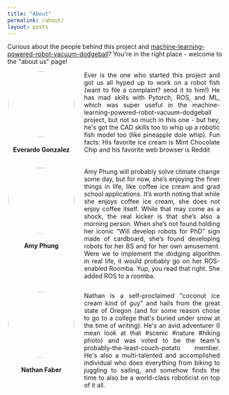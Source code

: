 ```yaml
---
title: "About"
permalink: /about/
layout: posts
---
```


Curious about the people behind this project and [machine-learning-powered-robot-vacuum-dodgeball](https://everardog.github.io/ml_comprobofinal/)? You're in the right place - welcome to the "about us" page!

<style>
.grid {
  display: flex;
  margin-top: 1em
}
.single-col {
  flex: 1;
  align-items: center;
}
.single-col:last-child {
  margin-left: 20px;
  margin-right: 20px;
}
.double-col {
  flex: 2;
}
.double-col:last-child {
  margin-left: 20px;
  margin-right: 20px;
}

.image-cropper {
  width: 150px;
  height: 150px;
  position: relative;
  overflow: hidden;
  border-radius: 50%;
}
.content p{
    margin-top: 0;
    text-align: justify;
}
img {
  display: inline;
  margin: 0 auto;
  height: 100%;
  width: auto;
}
</style>

<div class="grid">
    <div class="single-col">
       <div class="content">
          <center>
            <div class="image-cropper">
              <img src="/robo_fish/img/ever.jpeg" class="rounded" />
            </div>
           <h4> Everardo Gonzalez </h4>
          </center>
       </div>
    </div>
    <div class="double-col">
       <div class="content">
           <center>
               <p >
Ever is the one who started this project and got us all hyped up to work on a robot fish (want to file a complaint? send it to him!) He has mad skills with Pytorch, ROS, and ML, which was super useful in the machine-learning-powered-robot-vacuum-dodgeball project, but not so much in this one - but hey, he's got the CAD skills too to whip up a robotic fish model too (like pineapple dole whip). Fun facts: His favorite ice cream is Mint Chocolate Chip and his favorite web browser is Reddit
</p>
           </center>
       </div>
    </div>
</div>

<div class="grid">
    <div class="single-col">
       <div class="content">
           <center>
              <div class="image-cropper">
                <img src="/robo_fish/img/amy.jpg" class="rounded" />
              </div>
             <h4> Amy Phung </h4>
           </center>
       </div>
    </div>
    <div class="double-col">
       <div class="content">
           <center>
               <p>
Amy Phung will probably solve climate change some day, but for now, she’s enjoying the finer things in life, like coffee ice cream and grad school applications. It’s worth noting that while she enjoys coffee ice cream, she does not enjoy coffee itself. While that may come as a shock, the real kicker is that she’s also a morning person. When she’s not found holding her iconic “Will develop robots for PhD” sign made of cardboard, she’s found developing robots for her BS and for her own amusement. Were we to implement the dodging algorithm in real life, it would probably go on her ROS-enabled Roomba. Yup, you read that right. She added ROS to a roomba.
</p>
           </center>
       </div>
    </div>
</div>

<div class="grid">
    <div class="single-col">
       <div class="content">
           <center>
              <div class="image-cropper">
                <img src="/robo_fish/img/nathan.jpg" class="rounded" />
              </div>
             <h4> Nathan Faber </h4>
           </center>
       </div>
    </div>
    <div class="double-col">
       <div class="content">
           <center>
 <p> Nathan is a self-proclaimed "coconut ice cream kind of guy" and hails from the great state of Oregon (and for some reason chose to go to a college that's buried under snow at the time of writing). He's an avid adventurer (I mean look at that #scenic #nature #hiking photo) and was voted to be the team's probably-the-least-couch-potato member. He's also a multi-talented and accomplished individual who does everything from biking to juggling to sailing, and somehow finds the time to also be a world-class roboticist on top of it all.</p>
           </center>
       </div>
    </div>
